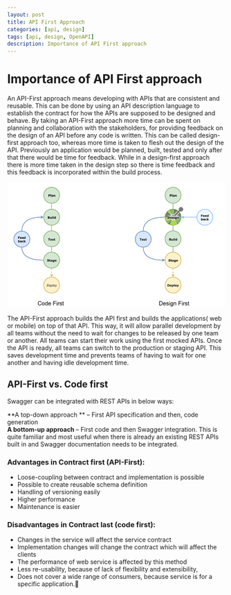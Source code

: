 ```yaml
---
layout: post
title: API First Approach
categories: [api, design]
tags: [api, design, OpenAPI]
description: Importance of API First approach
---
```

# Importance of API First approach

An API-First approach means developing with APIs that are consistent and reusable. This can be done by using an API description language to establish the contract for how the APIs are supposed to be designed and behave. By taking an API-First approach more time can be spent on planning and collaboration with the stakeholders, for providing feedback on the design of an API before any code is written. This can be called design-first approach too, whereas more time is taken to flesh out the design of the API. Previously an application would be planned, built, tested and only after that there would be time for feedback. While in a design-first approach there is more time taken in the design step so there is time feedback and this feedback is incorporated within the build process.

![](https://raw.githubusercontent.com/sleevezip/sleevezip.github.io/master/assets/media/Code%20first%20vs%20Design%20First.png)

The API-First approach builds the API first and builds the applications( web or mobile) on top of that API. This way, it will allow parallel development by all teams without the need to wait for changes to be released by one team or another. All teams can start their work using the first mocked APIs. Once the API is ready, all teams can switch to the production or staging API. This saves development time and prevents teams of having to wait for one another and having idle development time.

## API-First vs. Code first
Swagger can be integrated with REST APIs in below ways:

**A top-down approach ** – First API specification and then, code generation </br>
**A bottom-up approach** – First code and then Swagger integration. This is quite familiar and most useful when there is already an existing REST APIs built in and Swagger documentation needs to be integrated.
### Advantages in Contract first (API-First):
- Loose-coupling between contract and implementation is possible
- Possible to create reusable schema definition
- Handling of versioning easily
- Higher performance
- Maintenance is easier
### Disadvantages in Contract last (code first):
- Changes in the service will affect the service contract
- Implementation changes will change the contract which will affect the clients
- The performance of web service is affected by this method
- Less re-usability, because of lack of flexibility and extensibility,
- Does not cover a wide range of consumers, because service is for a specific application.
